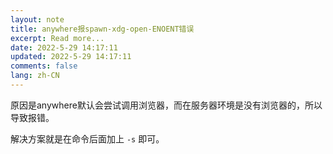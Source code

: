 ```yaml
---
layout: note
title: anywhere报spawn-xdg-open-ENOENT错误
excerpt: Read more...
date: 2022-5-29 14:17:11
updated: 2022-5-29 14:17:11
comments: false
lang: zh-CN
---
```


原因是anywhere默认会尝试调用浏览器，而在服务器环境是没有浏览器的，所以导致报错。

解决方案就是在命令后面加上 `-s` 即可。
  